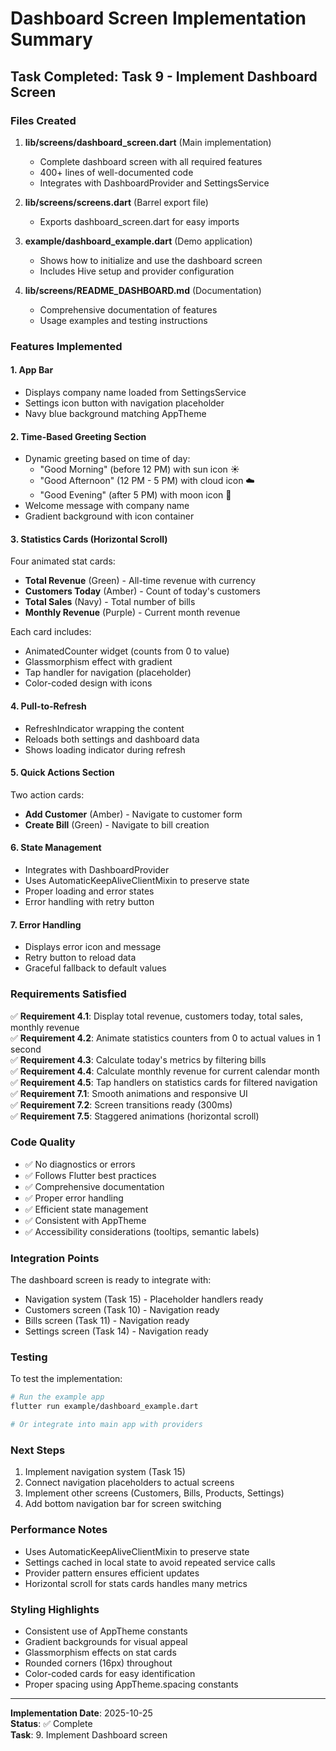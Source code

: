 # Dashboard Screen Implementation Summary

## Task Completed: Task 9 - Implement Dashboard Screen

### Files Created

1. **lib/screens/dashboard_screen.dart** (Main implementation)
   - Complete dashboard screen with all required features
   - 400+ lines of well-documented code
   - Integrates with DashboardProvider and SettingsService

2. **lib/screens/screens.dart** (Barrel export file)
   - Exports dashboard_screen.dart for easy imports

3. **example/dashboard_example.dart** (Demo application)
   - Shows how to initialize and use the dashboard screen
   - Includes Hive setup and provider configuration

4. **lib/screens/README_DASHBOARD.md** (Documentation)
   - Comprehensive documentation of features
   - Usage examples and testing instructions

### Features Implemented

#### 1. App Bar
- Displays company name loaded from SettingsService
- Settings icon button with navigation placeholder
- Navy blue background matching AppTheme

#### 2. Time-Based Greeting Section
- Dynamic greeting based on time of day:
  - "Good Morning" (before 12 PM) with sun icon ☀️
  - "Good Afternoon" (12 PM - 5 PM) with cloud icon ☁️
  - "Good Evening" (after 5 PM) with moon icon 🌙
- Welcome message with company name
- Gradient background with icon container

#### 3. Statistics Cards (Horizontal Scroll)
Four animated stat cards:
- **Total Revenue** (Green) - All-time revenue with currency
- **Customers Today** (Amber) - Count of today's customers
- **Total Sales** (Navy) - Total number of bills
- **Monthly Revenue** (Purple) - Current month revenue

Each card includes:
- AnimatedCounter widget (counts from 0 to value)
- Glassmorphism effect with gradient
- Tap handler for navigation (placeholder)
- Color-coded design with icons

#### 4. Pull-to-Refresh
- RefreshIndicator wrapping the content
- Reloads both settings and dashboard data
- Shows loading indicator during refresh

#### 5. Quick Actions Section
Two action cards:
- **Add Customer** (Amber) - Navigate to customer form
- **Create Bill** (Green) - Navigate to bill creation

#### 6. State Management
- Integrates with DashboardProvider
- Uses AutomaticKeepAliveClientMixin to preserve state
- Proper loading and error states
- Error handling with retry button

#### 7. Error Handling
- Displays error icon and message
- Retry button to reload data
- Graceful fallback to default values

### Requirements Satisfied

✅ **Requirement 4.1**: Display total revenue, customers today, total sales, monthly revenue  
✅ **Requirement 4.2**: Animate statistics counters from 0 to actual values in 1 second  
✅ **Requirement 4.3**: Calculate today's metrics by filtering bills  
✅ **Requirement 4.4**: Calculate monthly revenue for current calendar month  
✅ **Requirement 4.5**: Tap handlers on statistics cards for filtered navigation  
✅ **Requirement 7.1**: Smooth animations and responsive UI  
✅ **Requirement 7.2**: Screen transitions ready (300ms)  
✅ **Requirement 7.5**: Staggered animations (horizontal scroll)

### Code Quality

- ✅ No diagnostics or errors
- ✅ Follows Flutter best practices
- ✅ Comprehensive documentation
- ✅ Proper error handling
- ✅ Efficient state management
- ✅ Consistent with AppTheme
- ✅ Accessibility considerations (tooltips, semantic labels)

### Integration Points

The dashboard screen is ready to integrate with:
- Navigation system (Task 15) - Placeholder handlers ready
- Customers screen (Task 10) - Navigation ready
- Bills screen (Task 11) - Navigation ready
- Settings screen (Task 14) - Navigation ready

### Testing

To test the implementation:
```bash
# Run the example app
flutter run example/dashboard_example.dart

# Or integrate into main app with providers
```

### Next Steps

1. Implement navigation system (Task 15)
2. Connect navigation placeholders to actual screens
3. Implement other screens (Customers, Bills, Products, Settings)
4. Add bottom navigation bar for screen switching

### Performance Notes

- Uses AutomaticKeepAliveClientMixin to preserve state
- Settings cached in local state to avoid repeated service calls
- Provider pattern ensures efficient updates
- Horizontal scroll for stats cards handles many metrics

### Styling Highlights

- Consistent use of AppTheme constants
- Gradient backgrounds for visual appeal
- Glassmorphism effects on stat cards
- Rounded corners (16px) throughout
- Color-coded cards for easy identification
- Proper spacing using AppTheme.spacing constants

---

**Implementation Date**: 2025-10-25  
**Status**: ✅ Complete  
**Task**: 9. Implement Dashboard screen
